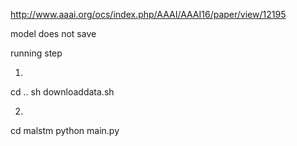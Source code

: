 http://www.aaai.org/ocs/index.php/AAAI/AAAI16/paper/view/12195

model does not save



running step

1.
cd ..
sh downloaddata.sh

2.
cd malstm
python main.py

